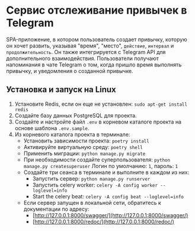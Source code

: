 # Сервис отслеживание привычек в Telegram

SPA-приложение, в котором пользователь создает привычку, которую он хочет развить, указывая "время", "место", `действие`, `интервал` и `продолжительность`. Он также интегрируется с Telegram API для дополнительного взаимодействия. Пользователи получают напоминания в чате Telegram о том, когда пришло время выполнять привычку, и уведомления о созданной привычке.

## Установка и запуск на Linux

1. Установите Redis, если он еще не установлен: `sudo apt-get install redis`
2. Создайте базу данных PostgreSQL для проекта.
3. Создайте и настройте файл `.env` в корневом каталоге проекта на основе шаблона `.env.sample`.
4. Из корневого каталога проекта в терминале:
    - Установить зависимости проекта: `poetry install`
    - Активируйте виртуальную среду: `poetry shell`
    - Применить миграции: `python manage.py migrate`
    - При необходимости создайте суперпользователя: `python manage.py createsuperuser` Логин по умолчанию: `1`, пароль: `1`
    - Создайте три сеанса в терминале и выполните в каждом из них:
        - Запустить сервер: `python manage.py runserver`
        - Запустить celery worker: `celery -A config worker --loglevel=info`
        - Start the celery beat: `celery -A config beat --loglevel=info`
    - Если сервер запущен в локальной сети, обратитесь к документации по адресу:
        - [http://127.0.0.1:8000/swagger/](http://127.0.0.1:8000/swagger/)
        - [http://127.0.0.1:8000/redoc/](http://127.0.0.1:8000/redoc/)